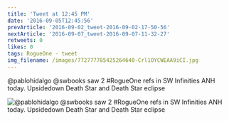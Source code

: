 ```yaml
---
title: 'Tweet at 12:45 PM'
date: '2016-09-05T12:45:56'
prevArticle: '2016-09-02_tweet-2016-09-02-17-50-56'
nextArticle: '2016-09-07_tweet-2016-09-07-11-32-27'
retweets: 0
likes: 0
tags: RogueOne - tweet
img_filename: /images/772777785425264640-Crl1OYCWEAA9iCI.jpg
---
```

@pablohidalgo @swbooks saw 2 #RogueOne refs in SW Infinities ANH today. Upsidedown Death Star and Death Star eclipse

![@pablohidalgo @swbooks saw 2 #RogueOne refs in SW Infinities ANH today. Upsidedown Death Star and Death Star eclipse](/images/772777785425264640-Crl1OYCWEAA9iCI.jpg "@pablohidalgo @swbooks saw 2 #RogueOne refs in SW Infinities ANH today. Upsidedown Death Star and Death Star eclipse")
